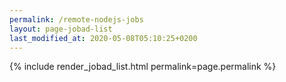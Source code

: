 ```yaml
---
permalink: /remote-nodejs-jobs
layout: page-jobad-list
last_modified_at: 2020-05-08T05:10:25+0200
---
```

{% include render_jobad_list.html permalink=page.permalink %}
